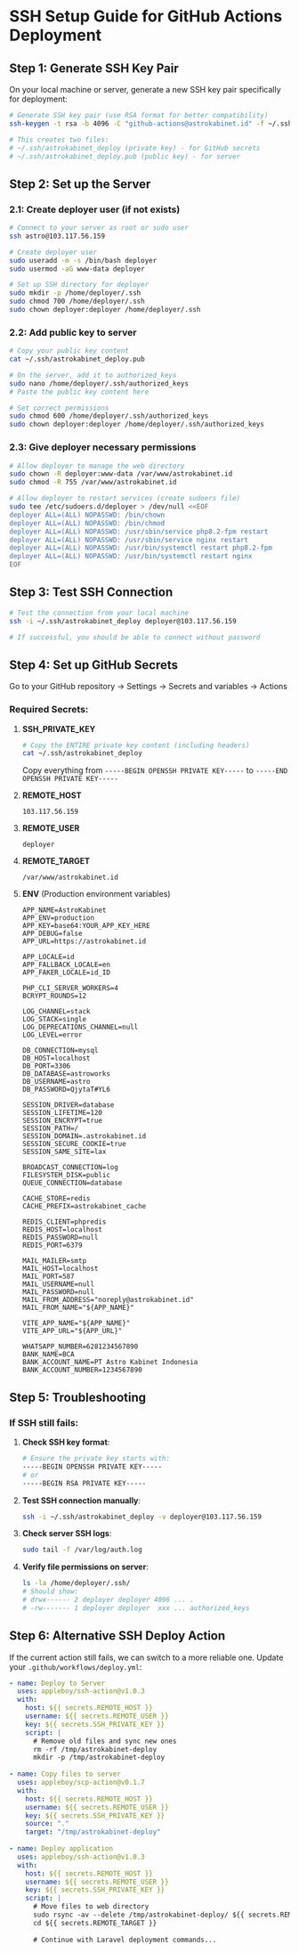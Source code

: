 # SSH Setup Guide for GitHub Actions Deployment

## Step 1: Generate SSH Key Pair

On your local machine or server, generate a new SSH key pair specifically for deployment:

```bash
# Generate SSH key pair (use RSA format for better compatibility)
ssh-keygen -t rsa -b 4096 -C "github-actions@astrokabinet.id" -f ~/.ssh/astrokabinet_deploy -N ""

# This creates two files:
# ~/.ssh/astrokabinet_deploy (private key) - for GitHub secrets
# ~/.ssh/astrokabinet_deploy.pub (public key) - for server
```

## Step 2: Set up the Server

### 2.1: Create deployer user (if not exists)
```bash
# Connect to your server as root or sudo user
ssh astro@103.117.56.159

# Create deployer user
sudo useradd -m -s /bin/bash deployer
sudo usermod -aG www-data deployer

# Set up SSH directory for deployer
sudo mkdir -p /home/deployer/.ssh
sudo chmod 700 /home/deployer/.ssh
sudo chown deployer:deployer /home/deployer/.ssh
```

### 2.2: Add public key to server
```bash
# Copy your public key content
cat ~/.ssh/astrokabinet_deploy.pub

# On the server, add it to authorized_keys
sudo nano /home/deployer/.ssh/authorized_keys
# Paste the public key content here

# Set correct permissions
sudo chmod 600 /home/deployer/.ssh/authorized_keys
sudo chown deployer:deployer /home/deployer/.ssh/authorized_keys
```

### 2.3: Give deployer necessary permissions
```bash
# Allow deployer to manage the web directory
sudo chown -R deployer:www-data /var/www/astrokabinet.id
sudo chmod -R 755 /var/www/astrokabinet.id

# Allow deployer to restart services (create sudoers file)
sudo tee /etc/sudoers.d/deployer > /dev/null <<EOF
deployer ALL=(ALL) NOPASSWD: /bin/chown
deployer ALL=(ALL) NOPASSWD: /bin/chmod
deployer ALL=(ALL) NOPASSWD: /usr/sbin/service php8.2-fpm restart
deployer ALL=(ALL) NOPASSWD: /usr/sbin/service nginx restart
deployer ALL=(ALL) NOPASSWD: /usr/bin/systemctl restart php8.2-fpm
deployer ALL=(ALL) NOPASSWD: /usr/bin/systemctl restart nginx
EOF
```

## Step 3: Test SSH Connection

```bash
# Test the connection from your local machine
ssh -i ~/.ssh/astrokabinet_deploy deployer@103.117.56.159

# If successful, you should be able to connect without password
```

## Step 4: Set up GitHub Secrets

Go to your GitHub repository → Settings → Secrets and variables → Actions

### Required Secrets:

1. **SSH_PRIVATE_KEY**
   ```bash
   # Copy the ENTIRE private key content (including headers)
   cat ~/.ssh/astrokabinet_deploy
   ```
   Copy everything from `-----BEGIN OPENSSH PRIVATE KEY-----` to `-----END OPENSSH PRIVATE KEY-----`

2. **REMOTE_HOST**
   ```
   103.117.56.159
   ```

3. **REMOTE_USER**
   ```
   deployer
   ```

4. **REMOTE_TARGET**
   ```
   /var/www/astrokabinet.id
   ```

5. **ENV** (Production environment variables)
   ```env
   APP_NAME=AstroKabinet
   APP_ENV=production
   APP_KEY=base64:YOUR_APP_KEY_HERE
   APP_DEBUG=false
   APP_URL=https://astrokabinet.id

   APP_LOCALE=id
   APP_FALLBACK_LOCALE=en
   APP_FAKER_LOCALE=id_ID

   PHP_CLI_SERVER_WORKERS=4
   BCRYPT_ROUNDS=12

   LOG_CHANNEL=stack
   LOG_STACK=single
   LOG_DEPRECATIONS_CHANNEL=null
   LOG_LEVEL=error

   DB_CONNECTION=mysql
   DB_HOST=localhost
   DB_PORT=3306
   DB_DATABASE=astroworks
   DB_USERNAME=astro
   DB_PASSWORD=QjytaT#YL6

   SESSION_DRIVER=database
   SESSION_LIFETIME=120
   SESSION_ENCRYPT=true
   SESSION_PATH=/
   SESSION_DOMAIN=.astrokabinet.id
   SESSION_SECURE_COOKIE=true
   SESSION_SAME_SITE=lax

   BROADCAST_CONNECTION=log
   FILESYSTEM_DISK=public
   QUEUE_CONNECTION=database

   CACHE_STORE=redis
   CACHE_PREFIX=astrokabinet_cache

   REDIS_CLIENT=phpredis
   REDIS_HOST=localhost
   REDIS_PASSWORD=null
   REDIS_PORT=6379

   MAIL_MAILER=smtp
   MAIL_HOST=localhost
   MAIL_PORT=587
   MAIL_USERNAME=null
   MAIL_PASSWORD=null
   MAIL_FROM_ADDRESS="noreply@astrokabinet.id"
   MAIL_FROM_NAME="${APP_NAME}"

   VITE_APP_NAME="${APP_NAME}"
   VITE_APP_URL="${APP_URL}"

   WHATSAPP_NUMBER=6281234567890
   BANK_NAME=BCA
   BANK_ACCOUNT_NAME=PT Astro Kabinet Indonesia
   BANK_ACCOUNT_NUMBER=1234567890
   ```

## Step 5: Troubleshooting

### If SSH still fails:

1. **Check SSH key format**:
   ```bash
   # Ensure the private key starts with:
   -----BEGIN OPENSSH PRIVATE KEY-----
   # or
   -----BEGIN RSA PRIVATE KEY-----
   ```

2. **Test SSH connection manually**:
   ```bash
   ssh -i ~/.ssh/astrokabinet_deploy -v deployer@103.117.56.159
   ```

3. **Check server SSH logs**:
   ```bash
   sudo tail -f /var/log/auth.log
   ```

4. **Verify file permissions on server**:
   ```bash
   ls -la /home/deployer/.ssh/
   # Should show:
   # drwx------ 2 deployer deployer 4096 ... .
   # -rw------- 1 deployer deployer  xxx ... authorized_keys
   ```

## Step 6: Alternative SSH Deploy Action

If the current action still fails, we can switch to a more reliable one. Update your `.github/workflows/deploy.yml`:

```yaml
- name: Deploy to Server
  uses: appleboy/ssh-action@v1.0.3
  with:
    host: ${{ secrets.REMOTE_HOST }}
    username: ${{ secrets.REMOTE_USER }}
    key: ${{ secrets.SSH_PRIVATE_KEY }}
    script: |
      # Remove old files and sync new ones
      rm -rf /tmp/astrokabinet-deploy
      mkdir -p /tmp/astrokabinet-deploy
      
- name: Copy files to server
  uses: appleboy/scp-action@v0.1.7
  with:
    host: ${{ secrets.REMOTE_HOST }}
    username: ${{ secrets.REMOTE_USER }}
    key: ${{ secrets.SSH_PRIVATE_KEY }}
    source: "."
    target: "/tmp/astrokabinet-deploy"
    
- name: Deploy application
  uses: appleboy/ssh-action@v1.0.3
  with:
    host: ${{ secrets.REMOTE_HOST }}
    username: ${{ secrets.REMOTE_USER }}
    key: ${{ secrets.SSH_PRIVATE_KEY }}
    script: |
      # Move files to web directory
      sudo rsync -av --delete /tmp/astrokabinet-deploy/ ${{ secrets.REMOTE_TARGET }}/
      cd ${{ secrets.REMOTE_TARGET }}
      
      # Continue with Laravel deployment commands...
```
